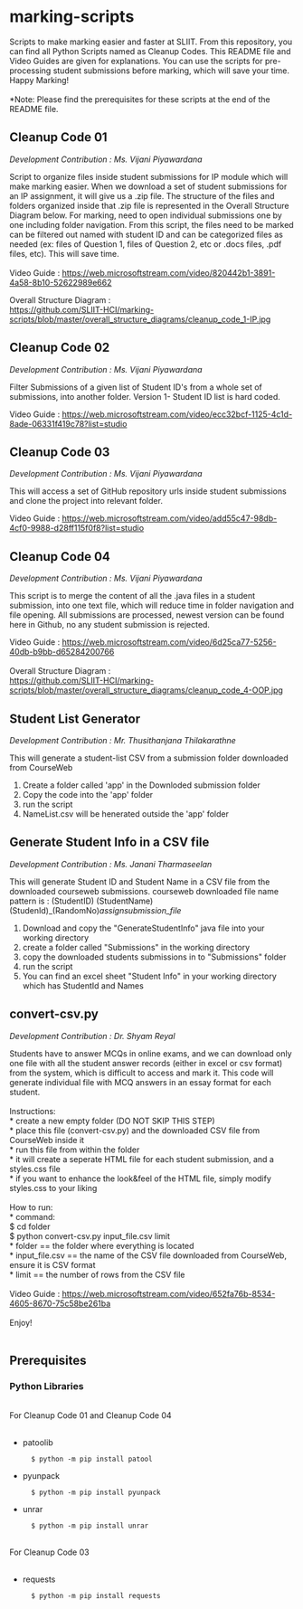 # marking-scripts

Scripts to make marking easier and faster at SLIIT. From this repository, you can find all Python Scripts named as Cleanup Codes. This README file and Video Guides are given for explanations. You can use the scripts for pre-processing student submissions before marking, which will save your time. Happy Marking!<br><br>
*Note: Please find the prerequisites for these scripts at the end of the README file.


## Cleanup Code 01
_Development Contribution : Ms. Vijani Piyawardana_

Script to organize files inside student submissions for IP module which will make marking easier. When we download a set of student submissions for an IP assignment, it will give us a .zip file. The structure of the files and folders organized inside that .zip file is represented in the Overall Structure Diagram below. For marking, need to open individual submissions one by one including folder navigation. From this script, the files need to be marked can be filtered out named with student ID and can be categorized files as needed (ex: files of Question 1, files of Question 2, etc or .docs files, .pdf files, etc). This will save time. 
<br><br>
Video Guide : https://web.microsoftstream.com/video/820442b1-3891-4a58-8b10-52622989e662 <br>

Overall Structure Diagram : <br>
https://github.com/SLIIT-HCI/marking-scripts/blob/master/overall_structure_diagrams/cleanup_code_1-IP.jpg

## Cleanup Code 02
_Development Contribution : Ms. Vijani Piyawardana_

Filter Submissions of a given list of Student ID's from a whole set of submissions, into another folder.
Version 1- Student ID list is hard coded.

Video Guide : https://web.microsoftstream.com/video/ecc32bcf-1125-4c1d-8ade-06331f419c78?list=studio

## Cleanup Code 03
_Development Contribution : Ms. Vijani Piyawardana_

This will access a set of GitHub repository urls inside student submissions and clone the project into relevant folder.

Video Guide : https://web.microsoftstream.com/video/add55c47-98db-4cf0-9988-d28ff115f0f8?list=studio

## Cleanup Code 04
_Development Contribution : Ms. Vijani Piyawardana_

This script is to merge the content of all the .java files in a student submission, into one text file, which will reduce time in folder navigation and file opening. All submissions are processed, newest version can be found here in Github, no any student submission is rejected. 

Video Guide : https://web.microsoftstream.com/video/6d25ca77-5256-40db-b9bb-d65284200766<br><br>
Overall Structure Diagram :<br>
https://github.com/SLIIT-HCI/marking-scripts/blob/master/overall_structure_diagrams/cleanup_code_4-OOP.jpg

## Student List Generator
_Development Contribution : Mr. Thusithanjana Thilakarathne_

This will generate a student-list CSV from a submission folder downloaded from CourseWeb
1. Create a folder called 'app' in the Downloded submission folder
2. Copy the code into the 'app' folder
3. run the script
4. NameList.csv will be henerated outside the 'app' folder

## Generate Student Info in a CSV file 
_Development Contribution : Ms. Janani Tharmaseelan_

This will generate Student ID and Student Name in a CSV file from the downloaded courseweb submissions. 
courseweb downloaded file name  pattern is : (StudentID) (StudentName) (StudenId)_(RandomNo)_assignsubmission_file_

1. Download and copy the "GenerateStudentInfo" java file into your working directory
2. create a folder called "Submissions" in the working directory
3. copy the downloaded students submissions in to "Submissions" folder
4. run the script 
5. You can find an excel sheet "Student Info" in your working directory which has StudentId and Names 


## convert-csv.py 
_Development Contribution : Dr. Shyam Reyal_

Students have to answer MCQs in online exams, and we can download only one file with all the student answer records (either in excel or csv format) from the system, which is difficult to access and mark it. This code will generate individual file with MCQ answers in an essay format for each student.<br><br>
Instructions:
<br>* create a new empty folder (DO NOT SKIP THIS STEP)
<br>* place this file (convert-csv.py) and the downloaded CSV file from CourseWeb inside it
<br>* run this file from within the folder
<br>* it will create a seperate HTML file for each student submission, and a styles.css file
<br>* if you want to enhance the look&feel of the HTML file, simply modify styles.css to your liking
<br><br>
How to run:
<br>* command:
<br>	$ cd folder
<br>	$ python convert-csv.py input_file.csv limit
<br>* folder == the folder where everything is located
<br>* input_file.csv == the name of the CSV file downloaded from CourseWeb, ensure it is CSV format
<br>* limit == the number of rows from the CSV file
<br><br>
Video Guide : https://web.microsoftstream.com/video/652fa76b-8534-4605-8670-75c58be261ba <br><br>
Enjoy!
<br><br>


## Prerequisites 

### Python Libraries

<br>For Cleanup Code 01 and Cleanup Code 04<br><br>
* patoolib

		$ python -m pip install patool

* pyunpack

		$ python -m pip install pyunpack

* unrar

		$ python -m pip install unrar

<br>For Cleanup Code 03<br><br>
* requests

		$ python -m pip install requests


